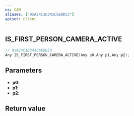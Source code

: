 ```yaml
---
ns: CAM
aliases: ["0xA24C1D341C6E0D53"]
apiset: client
---
```

## IS_FIRST_PERSON_CAMERA_ACTIVE

```c
// 0xA24C1D341C6E0D53
Any IS_FIRST_PERSON_CAMERA_ACTIVE(Any p0,Any p1,Any p2);
```


## Parameters
* **p0**:
* **p1**:
* **p2**:

## Return value